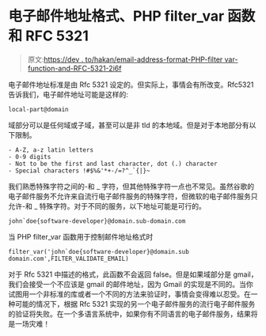 # 电子邮件地址格式、PHP filter_var 函数和 RFC 5321

> 原文:[https://dev . to/hakan/email-address-format-PHP-filter var-function-and-RFC-5321-2i6f](https://dev.to/hakan/email-address-format-php-filtervar-function-and-rfc-5321-2i6f)

电子邮件地址标准是由 Rfc 5321 设定的。但实际上，事情会有所改变。Rfc5321 告诉我们，电子邮件地址可能是这样的:

```
local-part@domain 
```

域部分可以是任何域或子域，甚至可以是非 tld 的本地域。但是对于本地部分有以下限制。

```
- A-Z, a-z latin letters
- 0-9 digits
- Not to be the first and last character, dot (.) character
- Special characters !#$%&'*+-/=?^_`{|}~ 
```

我们熟悉特殊字符之间的-和 _ 字符，但其他特殊字符一点也不常见。虽然谷歌的电子邮件服务不允许来自流行电子邮件服务的特殊字符，但微软的电子邮件服务只允许-和 _ 特殊字符。对于不同的服务，以下地址可能是可行的。

```
john`doe{software-developer}@domain.sub-domain.com 
```

当 PHP filter_var 函数用于控制邮件地址格式时

```
filter_var('john`doe{software-developer}@domain.sub domain.com',FILTER_VALIDATE_EMAIL) 
```

对于 Rfc 5321 中描述的格式，此函数不会返回 false。但是如果域部分是 gmail，我们会接受一个不应该是 gmail 的邮件地址，因为 Gmail 的实现是不同的。当你试图用一个非标准的库或者一个不同的方法来验证时，事情会变得难以忍受。在一种可能的情况下，根据 Rfc 5321 实现的另一个电子邮件服务的流行电子邮件服务的验证将失败。在一个多语言系统中，如果你有不同语言的电子邮件服务，结果将是一场灾难！